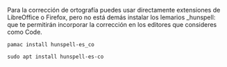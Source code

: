 Para la corrección de ortografía puedes usar directamente extensiones de
LibreOffice o Firefox, pero no está demás instalar los lemarios _hunspell:
que te permitirán incorporar la corrección en los editores que consideres
como Code.

```{code}
pamac install hunspell-es_co
```

```{code}
sudo apt install hunspell-es-co
```
